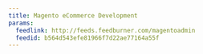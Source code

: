 ```yaml
---
title: Magento eCommerce Development
params:
  feedlink: http://feeds.feedburner.com/magentoadmin
  feedid: b564d543efe81966f7d22ae77164a55f
---
```

